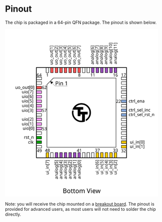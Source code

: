 # Pinout

The chip is packaged in a 64-pin QFN package. The pinout is shown below.

![Pinout](pics/tt-qfn-64.svg)

Note: you will receive the chip mounted on a [breakout board](https://github.com/TinyTapeout/caravel-breakout-pcb/tree/main/breakout-qfn). The pinout is provided for advanced users, as most users will not need to solder the chip directly.
